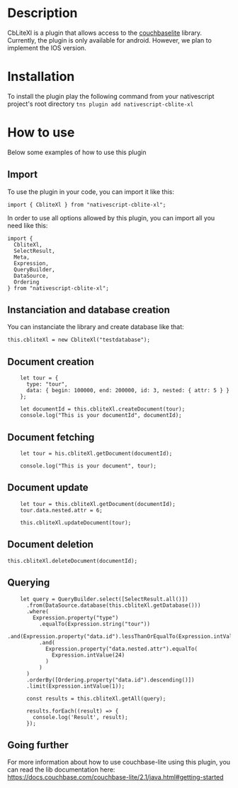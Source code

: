 # Description
CbLiteXl is a plugin that allows access to the [couchbaselite](https://docs.couchbase.com/couchbase-lite/2.1/index.html) library. 
Currently, the plugin is only available for android. However, we plan to implement the IOS version.


# Installation
To install the plugin play the following command from your nativescript project's root directory
     ```
	tns plugin add nativescript-cblite-xl
     ```
# How to use

Below some examples of how to use this plugin

## Import
To use the plugin in your code, you can import it like this:
```
import { CbliteXl } from "nativescript-cblite-xl";
```
In order to use all options allowed by this plugin, you can import all you need like this:

```
import {
  CbliteXl,
  SelectResult,
  Meta,
  Expression,
  QueryBuilder,
  DataSource,
  Ordering
} from "nativescript-cblite-xl";
```

##  Instanciation and database creation
You can instanciate the library and create database like that:

```
this.cbliteXl = new CbliteXl("testdatabase");
```
## Document creation

```
    let tour = {
      type: "tour",
      data: { begin: 100000, end: 200000, id: 3, nested: { attr: 5 } }
    };

    let documentId = this.cbliteXl.createDocument(tour);
    console.log("This is your documentId", documentId);	
```

## Document fetching

```
    let tour = his.cbliteXl.getDocument(documentId);

    console.log("This is your document", tour);	
```
## Document update

```
    let tour = this.cbliteXl.getDocument(documentId);
    tour.data.nested.attr = 6;

    this.cbliteXl.updateDocument(tour);
```

## Document deletion

```
this.cbliteXl.deleteDocument(documentId);
```

## Querying
```
    let query = QueryBuilder.select([SelectResult.all()])
      .from(DataSource.database(this.cbliteXl.getDatabase()))
      .where(
        Expression.property("type")
          .equalTo(Expression.string("tour"))
          .and(Expression.property("data.id").lessThanOrEqualTo(Expression.intValue(18)))
          .and(
            Expression.property("data.nested.attr").equalTo(
              Expression.intValue(24)
            )
          )
      )
      .orderBy([Ordering.property("data.id").descending()])
      .limit(Expression.intValue(1));
      
      const results = this.cbliteXl.getAll(query);

      results.forEach((result) => {
        console.log('Result', result);
      });
```

## Going further
For more information about how to use couchbase-lite using this plugin, you can read the lib documentation here:
https://docs.couchbase.com/couchbase-lite/2.1/java.html#getting-started

